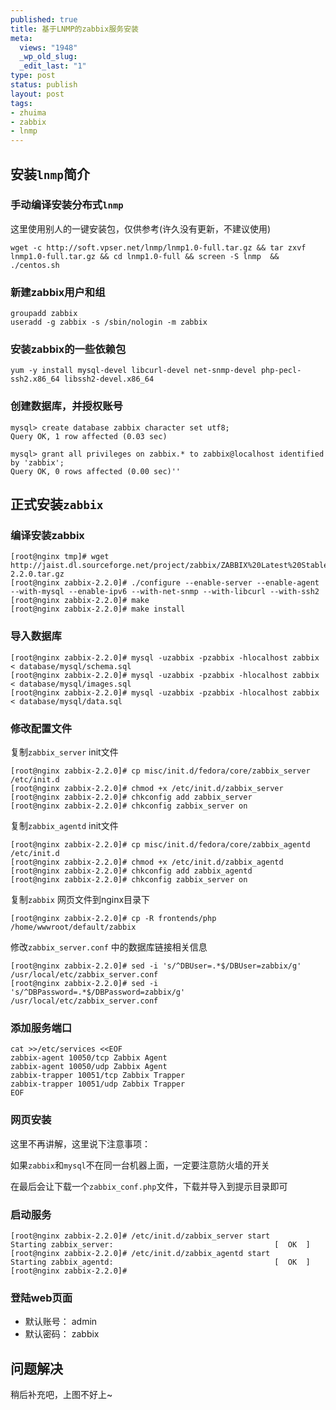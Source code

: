 ```yaml
--- 
published: true
title: 基于LNMP的zabbix服务安装
meta: 
  views: "1948"
  _wp_old_slug: 
  _edit_last: "1"
type: post
status: publish
layout: post
tags: 
- zhuima
- zabbix
- lnmp
---
```


## 安装`lnmp`简介 ##

### 手动编译安装分布式`lnmp` ###
			
这里使用别人的一键安装包，仅供参考(许久没有更新，不建议使用)
			
	wget -c http://soft.vpser.net/lnmp/lnmp1.0-full.tar.gz && tar zxvf lnmp1.0-full.tar.gz && cd lnmp1.0-full && screen -S lnmp  && ./centos.sh

### 新建zabbix用户和组 ###
	groupadd zabbix
	useradd -g zabbix -s /sbin/nologin -m zabbix 

### 安装zabbix的一些依赖包 ###
	yum -y install mysql-devel libcurl-devel net-snmp-devel php-pecl-ssh2.x86_64 libssh2-devel.x86_64 

### 创建数据库，并授权账号 ###
	mysql> create database zabbix character set utf8;
	Query OK, 1 row affected (0.03 sec)

	mysql> grant all privileges on zabbix.* to zabbix@localhost identified by 'zabbix';
	Query OK, 0 rows affected (0.00 sec)''


##  正式安装``zabbix`` ##

### 编译安装zabbix ###
	[root@nginx tmp]# wget http://jaist.dl.sourceforge.net/project/zabbix/ZABBIX%20Latest%20Stable/2.2.0/zabbix-2.2.0.tar.gz
	[root@nginx zabbix-2.2.0]# ./configure --enable-server --enable-agent --with-mysql --enable-ipv6 --with-net-snmp --with-libcurl --with-ssh2
	[root@nginx zabbix-2.2.0]# make 
	[root@nginx zabbix-2.2.0]# make install

### 导入数据库 ###
	[root@nginx zabbix-2.2.0]# mysql -uzabbix -pzabbix -hlocalhost zabbix < database/mysql/schema.sql 
	[root@nginx zabbix-2.2.0]# mysql -uzabbix -pzabbix -hlocalhost zabbix < database/mysql/images.sql 
	[root@nginx zabbix-2.2.0]# mysql -uzabbix -pzabbix -hlocalhost zabbix < database/mysql/data.sql 

### 修改配置文件 ###
复制`zabbix_server` init文件
			
	[root@nginx zabbix-2.2.0]# cp misc/init.d/fedora/core/zabbix_server /etc/init.d
	[root@nginx zabbix-2.2.0]# chmod +x /etc/init.d/zabbix_server
	[root@nginx zabbix-2.2.0]# chkconfig add zabbix_server
	[root@nginx zabbix-2.2.0]# chkconfig zabbix_server on

复制`zabbix_agentd` init文件
			
	[root@nginx zabbix-2.2.0]# cp misc/init.d/fedora/core/zabbix_agentd /etc/init.d
	[root@nginx zabbix-2.2.0]# chmod +x /etc/init.d/zabbix_agentd
	[root@nginx zabbix-2.2.0]# chkconfig add zabbix_agentd
	[root@nginx zabbix-2.2.0]# chkconfig zabbix_server on

复制`zabbix` 网页文件到nginx目录下
			
	[root@nginx zabbix-2.2.0]# cp -R frontends/php /home/wwwroot/default/zabbix

修改`zabbix_server.conf` 中的数据库链接相关信息
			
	[root@nginx zabbix-2.2.0]# sed -i 's/^DBUser=.*$/DBUser=zabbix/g' /usr/local/etc/zabbix_server.conf
	[root@nginx zabbix-2.2.0]# sed -i 's/^DBPassword=.*$/DBPassword=zabbix/g' /usr/local/etc/zabbix_server.conf

### 添加服务端口 ###
	cat >>/etc/services <<EOF
	zabbix-agent 10050/tcp Zabbix Agent
	zabbix-agent 10050/udp Zabbix Agent
	zabbix-trapper 10051/tcp Zabbix Trapper
	zabbix-trapper 10051/udp Zabbix Trapper
	EOF

### 网页安装 ###
这里不再讲解，这里说下注意事项：

如果`zabbix`和`mysql`不在同一台机器上面，一定要注意防火墙的开关

在最后会让下载一个`zabbix_conf.php`文件，下载并导入到提示目录即可

### 启动服务 ###
	[root@nginx zabbix-2.2.0]# /etc/init.d/zabbix_server start
	Starting zabbix_server:                                    [  OK  ]
	[root@nginx zabbix-2.2.0]# /etc/init.d/zabbix_agentd start
	Starting zabbix_agentd:                                    [  OK  ]
	[root@nginx zabbix-2.2.0]# 

### 登陆web页面 ###

- 默认账号： admin
- 默认密码： zabbix

## 问题解决 ##

稍后补充吧，上图不好上~
